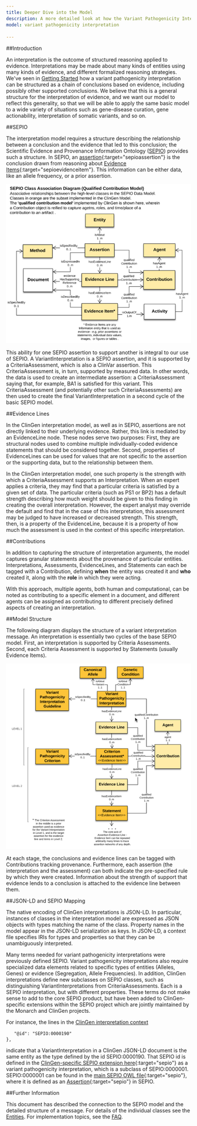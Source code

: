 ```yaml
---
title: Deeper Dive into the Model
description: A more detailed look at how the Variant Pathogenicity Interpretation Model is designed on top of the SEPIO model.
model: variant pathogenicity interpretation

---
```


##Introduction

An interpretation is the outcome of structured reasoning applied to evidence.   Interpretations may be made about many kinds of entities using many kinds of evidence, and different formalized reasoning strategies.  We've seen in [Getting Started](getting_started.html) how a variant pathogenicity interpretation can be structured as a chain of conclusions based on evidence, including possibly other supported conclusions.  We believe that this is a general structure for the interpretation of evidence, and we want our model to reflect this generality, so that we will be able to apply the same basic model to a wide variety of situations such as gene-disease curation, gene actionability, interpretation of somatic variants, and so on.

##SEPIO

The interpretation model requires a structure describing the relationship between a conclusion and the evidence that led to this conclusion;  the Scientific Evidence and Provenance Information Ontology ([SEPIO](./sepio.html)) provides such a structure.  In SEPIO, an [assertion](https://github.com/monarch-initiative/SEPIO-ontology/wiki/Assertion){:target="sepioassertion"} is the conclusion drawn from reasoning about [Evidence Items](https://github.com/monarch-initiative/SEPIO-ontology/wiki/Evidence-Item){:target="sepioevidenceitem"}.   This information can be either data, like an allele frequency, or a prior assertion.

![Interpretation Figure 1](images/SEPIO_UML.jpg)

This ability for one SEPIO assertion to support another is integral to our use of SEPIO.   A VariantInterpretation is a SEPIO assertion, and it is supported by a CriteriaAssessment, which is also a ClinVar assertion. This CriteriaAssessment is, in turn, supported by measured data.  In other words, the data is used to create an intermediate assertion: a CriteriaAssessment saying that, for example, BA1 is satisfied for this variant.   This CriteriaAssessment (and potentially other such CriteriaAssessments) are then used to create the final VariantInterpretation in a second cycle of the basic SEPIO model.


##Evidence Lines

In the ClinGen interpretation model, as well as in SEPIO, assertions are not directly linked to their underlying evidence.  Rather, this link is mediated by an EvidenceLine node.  These nodes serve two purposes: First, they are structural nodes used to combine multiple individually-coded evidence statements that should be considered together.  Second, properties of EvidenceLines can be used for values that are not specific to the assertion or the supporting data, but to the relationship between them.

In the ClinGen interpretation model,  one such property is the strength with which a CriteriaAssessment supports an Interpretation.  When an expert applies a criteria, they may find that a particular criteria is satisfied by a given set of data.   The particular criteria (such as PS1 or BP2) has a default strength describing how much weight should be given to this finding in creating the overall interpretation.  However, the expert analyst may override the default and find that in the case of this interpretation, this assessment may be judged to have increased or decreased strength.  This strength, then, is a property of the EvidenceLine, because it is a property of how much the assessment is used in the context of this specific interpretation.

##Contributions

In addition to capturing the structure of interpretation arguments, the model captures granular statements about the provenance of particular entities.   Interpretations, Assessments, EvidenceLines, and Statements can each be tagged with a Contribution, defining **when** the entity was created it and **who** created it, along with the **role** in which they were acting.

With this approach, multiple agents, both human and computational, can be noted as contributing to a specific element in a document, and different agents can be assigned as contributing to different precisely defined aspects of creating an interpretation.

##Model Structure

The following diagram displays the structure of a variant interpretation message.  An interpretation is essentially two cycles of the base SEPIO model.  First, an interpretation is supported by Criteria Assessments. Second, each Criteria Assessment is supported by Statements (usually Evidence Items).

![Interpretation Figure 2](images/CG_UML.jpg)

At each stage, the conclusions and evidence lines can be tagged with Contributions tracking provenance.  Furthermore, each assertion (the interpretation and the assessment) can both indicate the pre-specified rule by which they were created.  Information about the strength of support that evidence lends to a conclusion is attached to the evidence line between them.

##JSON-LD and SEPIO Mapping

The native encoding of ClinGen interpretations is JSON-LD.  In particular, instances of classes in the interpretation model are expressed as JSON objects with types matching the name of the class.  Property names in the model appear in the JSON-LD serialization as keys.   In JSON-LD, a context file specifies IRIs for types and properties so that they can be unambiguously interpreted.

Many terms needed for variant pathogenicity interpretations were previously defined SEPIO. Variant pathogenicity interpretations also require specialized data elements related to specific types of entities (Alleles, Genes) or evidence (Segregation, Allele Frequencies).  In addition, ClinGen interpretations define new subclasses on SEPIO classes, such as distinguishing VariantInterpretations from CriteriaAssessments.  Each is a SEPIO interpretation, but with different properties. These terms do not make sense to add to the core SEPIO product, but have been added to ClinGen-specific extensions within the SEPIO project which are jointly maintained by the Monarch and ClinGen projects.

For instance, the lines in the [ClinGen interpretation context](http://dataexchange.clinicalgenome.org/interpretation/json/context)

``` "VariantInterpretation": {
   "@id": "SEPIO:0000190"
},
```
indicate that a VariantInterpretation in a ClinGen JSON-LD document is the same entity as the type defined by the id SEPIO:0000190. That SEPIO id is defined in the [ClinGen-specific SEPIO extension here](https://github.com/monarch-initiative/SEPIO-ontology/blob/master/src/ontology/extensions/clingen/sepio-clingen.owl){:target="sepio"} as a variant pathogenicity interpretation, which is a subclass of SEPIO:0000001.  SEPIO:0000001 can be found in the [main SEPIO OWL file](https://raw.githubusercontent.com/monarch-initiative/SEPIO-ontology/master/src/ontology/sepio.owl){:target="sepio"}, where it is defined as an [Assertion](http://github.com/monarch-initiative/SEPIO-ontology/wiki/Assertion){:target="sepio"} in SEPIO.



##Further Information

This document has described the connection to the SEPIO model and the detailed structure of a message.   For details of the individual classes see the [Entities](entities/index.html).  For implementation topics, see the [FAQ](faq.html).
